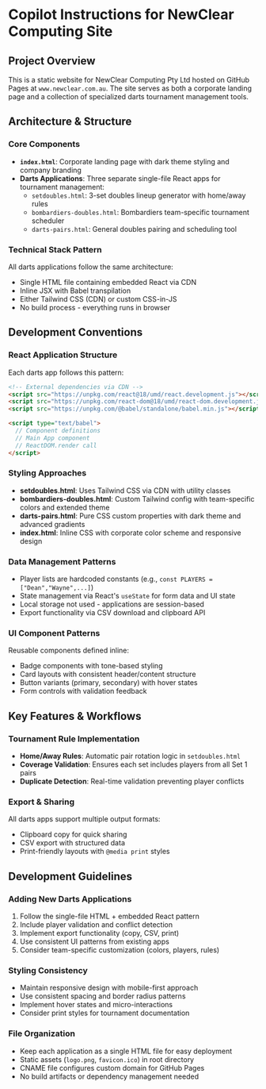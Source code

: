 # Copilot Instructions for NewClear Computing Site

## Project Overview
This is a static website for NewClear Computing Pty Ltd hosted on GitHub Pages at `www.newclear.com.au`. The site serves as both a corporate landing page and a collection of specialized darts tournament management tools.

## Architecture & Structure

### Core Components
- **`index.html`**: Corporate landing page with dark theme styling and company branding
- **Darts Applications**: Three separate single-file React apps for tournament management:
  - `setdoubles.html`: 3-set doubles lineup generator with home/away rules
  - `bombardiers-doubles.html`: Bombardiers team-specific tournament scheduler  
  - `darts-pairs.html`: General doubles pairing and scheduling tool

### Technical Stack Pattern
All darts applications follow the same architecture:
- Single HTML file containing embedded React via CDN
- Inline JSX with Babel transpilation
- Either Tailwind CSS (CDN) or custom CSS-in-JS
- No build process - everything runs in browser

## Development Conventions

### React Application Structure
Each darts app follows this pattern:
```html
<!-- External dependencies via CDN -->
<script src="https://unpkg.com/react@18/umd/react.development.js"></script>
<script src="https://unpkg.com/react-dom@18/umd/react-dom.development.js"></script>
<script src="https://unpkg.com/@babel/standalone/babel.min.js"></script>

<script type="text/babel">
  // Component definitions
  // Main App component
  // ReactDOM.render call
</script>
```

### Styling Approaches
- **setdoubles.html**: Uses Tailwind CSS via CDN with utility classes
- **bombardiers-doubles.html**: Custom Tailwind config with team-specific colors and extended theme
- **darts-pairs.html**: Pure CSS custom properties with dark theme and advanced gradients
- **index.html**: Inline CSS with corporate color scheme and responsive design

### Data Management Patterns
- Player lists are hardcoded constants (e.g., `const PLAYERS = ["Dean","Wayne",...]`)
- State management via React's `useState` for form data and UI state
- Local storage not used - applications are session-based
- Export functionality via CSV download and clipboard API

### UI Component Patterns
Reusable components defined inline:
- Badge components with tone-based styling
- Card layouts with consistent header/content structure  
- Button variants (primary, secondary) with hover states
- Form controls with validation feedback

## Key Features & Workflows

### Tournament Rule Implementation
- **Home/Away Rules**: Automatic pair rotation logic in `setdoubles.html`
- **Coverage Validation**: Ensures each set includes players from all Set 1 pairs
- **Duplicate Detection**: Real-time validation preventing player conflicts

### Export & Sharing
All darts apps support multiple output formats:
- Clipboard copy for quick sharing
- CSV export with structured data
- Print-friendly layouts with `@media print` styles

## Development Guidelines

### Adding New Darts Applications
1. Follow the single-file HTML + embedded React pattern
2. Include player validation and conflict detection
3. Implement export functionality (copy, CSV, print)
4. Use consistent UI patterns from existing apps
5. Consider team-specific customization (colors, players, rules)

### Styling Consistency
- Maintain responsive design with mobile-first approach
- Use consistent spacing and border radius patterns
- Implement hover states and micro-interactions
- Consider print styles for tournament documentation

### File Organization
- Keep each application as a single HTML file for easy deployment
- Static assets (`logo.png`, `favicon.ico`) in root directory
- CNAME file configures custom domain for GitHub Pages
- No build artifacts or dependency management needed